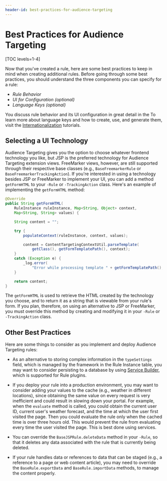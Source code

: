 ```yaml
---
header-id: best-practices-for-audience-targeting
---
```


# Best Practices for Audience Targeting

[TOC levels=1-4]

Now that you've created a rule, here are some best practices to keep in mind 
when creating additional rules. Before going through some best practices, you
should understand the three components you can specify for a rule:

- *Rule Behavior*
- *UI for Configuration (optional)*
- *Language Keys (optional)*

You discuss rule behavior and its UI configuration in great detail in the
To learn more about language keys and how to create, use, and generate
them, visit the [Internationalization](/docs/7-1/tutorials/-/knowledge_base/t/internationalization)
tutorials.

## Selecting a UI Technology

Audience Targeting gives you the option to choose whatever frontend technology
you like, but JSP is the preferred technology for Audience Targeting extension
views. FreeMarker views, however, are still supported through their respective
base classes (e.g., `BaseFreemarkerRule` or  `BaseFreemarkerTrackingAction`). If
you're interested in using a technology  besides JSP or FreeMarker to implement
your UI, you can add a method  `getFormHTML` to your `-Rule` or
`-TrackingAction` class. Here's an example of implementing the `getFormHTML`
method:

```java
@Override
public String getFormHTML(
    RuleInstance ruleInstance, Map<String, Object> context,
    Map<String, String> values) {

    String content = "";

    try {
        populateContext(ruleInstance, context, values);

        content = ContentTargetingContextUtil.parseTemplate(
            getClass(), getFormTemplatePath(), context);
    }
    catch (Exception e) {
        _log.error(
            "Error while processing template " + getFormTemplatePath(), e);
    }

    return content;
}
```

The `getFormHTML` is used to retrieve the HTML created by the technology you
choose, and to return it as a string that is viewable from your rule's form. If
you plan, therefore, on using an alternative to JSP or FreeMarker, you must
override this method by creating and modifying it in your `-Rule` or
`-TrackingAction` class.

## Other Best Practices

Here are some things to consider as you implement and deploy Audience Targeting
rules:

- As an alternative to storing complex information in the `typeSettings` field,
which is managed by the framework in the Rule Instance table, you may want to
consider persisting to a database by using 
[Service Builder](/docs/7-1/tutorials/-/knowledge_base/t/service-builder),
which is supported for Rule plugins. 

- If you deploy your rule into a production environment, you may want to
  consider adding your values to the cache (e.g., weather in different
  locations), since obtaining the same value on every request is very
  inefficient and could result in slowing down your portal. For example, when
  the `evaluate` method is called, you could obtain the current user ID, current
  user's weather forecast, and the time at which the user first visited the
  page. Then you could evaluate the rule only when the cached time is over three
  hours old. This would prevent the rule from evaluating every time the user
  visited the page. This is best done using services.

- You can override the `BaseJSPRule.deleteData` method in your `-Rule`, so that
  it deletes any data associated with the rule that is currently being deleted.

- If your rule handles data or references to data that can be staged (e.g., a
  reference to a page or web content article), you may need to override the
  `BaseRule.exportData` and `BaseRule.importData` methods, to manage the content
  properly.
